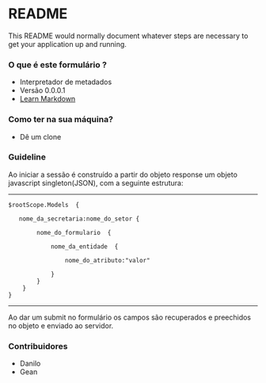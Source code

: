 # README #

This README would normally document whatever steps are necessary to get your application up and running.

### O que é este formulário ? 

* Interpretador de metadados
* Versão 0.0.0.1
* [Learn Markdown](https://bitbucket.org/tutorials/markdowndemo)

### Como ter na sua máquina? 

* Dê um clone


### Guideline

Ao iniciar a sessão é construído a partir do objeto response um objeto javascript singleton(JSON), com a seguinte estrutura:
___
    $rootScope.Models  { 

       nome_da_secretaria:nome_do_setor {

            nome_do_formulario  { 

                nome_da_entidade  { 

                    nome_do_atributo:"valor" 

                }      
            }    
        }
    }   
___

Ao dar um submit no formulário os campos são recuperados e preechidos no objeto e enviado ao servidor.

### Contribuidores 

* Danilo
* Gean